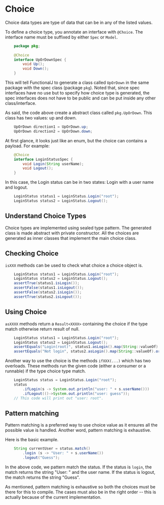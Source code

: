 # Choice

Choice data types are type of data that can be in any of the listed values.

To define a choice type, you annotate an interface with `@Choice`.
The interface name must be suffixed by either `Spec` or `Model`.

```java
    package pkg;
    
    @Choice
    interface UpOrDownSpec {
        void Up();
        void Down();
    }
```

This will tell FunctionalJ to generate a class called `UpOrDown` in the same package with the spec class (package `pkg`).
Noted that, since spec interfaces have no use but to specify how choice type is generated,
 the spec interfaces does not have to be public and can be put inside any other class/interface.

As said, the code above create a abstract class called `pkg.UpOrDown`.
This class has two values: up and down.

```java
    UpOrDown direction1 = UpOrDown.up;
    UpOrDown direction2 = UpOrDown.down;
```

At first glance,
  it looks just like an enum,
  but the choice can contains a payload.
For example:

```java
    @Choice
    interface LoginStatusSpec {
        void Login(String userName);
        void Logout();
    }
```

In this case, the Login status can be in two states: Login with a user name and logout.

```java
    LoginStatus status1 = LoginStatus.Login("root");
    LoginStatus status2 = LoginStatus.Logout();
```

## Understand Choice Types
Choice types are implemented using sealed type pattern.
The generated class is made abstract with private constructor.
All the choices are generated as inner classes that implement the main choice class.

## Checking Choice
`isXXX` methods can be used to check what choice a choice object is.

```java
    LoginStatus status1 = LoginStatus.Login("root");
    LoginStatus status2 = LoginStatus.Logout();
    assertTrue(status1.isLogin());
    assertFalse(status1.isLogout());
    assertFalse(status2.isLogin());
    assertTrue(status2.isLogout());
```

## Using Choice
`asXXXX` methods return a `Result<XXXX>` containing the choice if the type match otherwise return result of null.

```java
    LoginStatus status1 = LoginStatus.Login("root");
    LoginStatus status2 = LoginStatus.Logout();
    assertEquals("Login(root)", status1.asLogin().map(String::valueOf).orElse("Not login"));
    assertEquals("Not login", status2.asLogin().map(String::valueOf).orElse("Not login"));
```

Another way to use the choice is the methods `ifXXX(...)` which has two overloads.
These methods run the given code (either a consumer or a runnable) if the type choice type match.

```java
    LoginStatus status = LoginStatus.Login("root");
    status
        .ifLogin(s -> System.out.println("user: " + s.userName()))
        .ifLogout(()->System.out.println("user: guess"));
    // This code will print out "user: root".
```

## Pattern matching
Pattern matching is a preferred way to use choice value as it ensures all the possible value is handled.
Another word, pattern matching is exhaustive.

Here is the basic example.

```java
    String currentUser = status.match()
        .login (s -> "User: " + s.userName()) 
        .logout("Guess");
```

In the above code, we pattern match the status.
If the status is `login`, the match returns the string "User: " and the user name.
If the status is logout, the match returns the string "Guess".

As mentioned, pattern matching is exhaustive so both the choices must be there for this to compile.
The cases must also be in the right order -- this is actually because of the current implementation.



